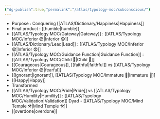 ```yaml
---
{"dg-publish":true,"permalink":"/atlas/typology-moc/subconscious/"}
---
```



- Purpose : Conquering [[ATLAS/Dictionary/Happiness\|Happiness]]
- Final product : [[humble\|humble]]
- [[ATLAS/Typology MOC/Gateway\|Gateway]] : [[ATLAS/Typology MOC/Inferior 😨\|Inferior 😨]]
- [[ATLAS/Dictionary/Lead\|Lead]] : [[ATLAS/Typology MOC/Inferior 😨\|Inferior 😨]]
- [[ATLAS/Typology MOC/Guidance Function\|Guidance Function]] : [[ATLAS/Typology MOC/Child 👼\|Child 👼]] 
- [[Courageous\|Courageous]], [[faithful\|faithful]] vs [[ATLAS/Typology MOC/Inferior 😨\|fearful]]
- [[Ignorant\|Ignorant]], [[ATLAS/Typology MOC/Immature 🐎\|Immature 🐎]]
- [[Happy\|Happy]]
- Transformed
- [[ATLAS/Typology MOC/Pride\|Pride]] vs [[ATLAS/Typology MOC/Humility\|Humility]] : [[ATLAS/Typology MOC/Validation\|Validation]] Dyad - [[ATLAS/Typology MOC/Mind Temple ⚒️\|Mind Temple ⚒️]] 
- [[overdone\|overdone]]
